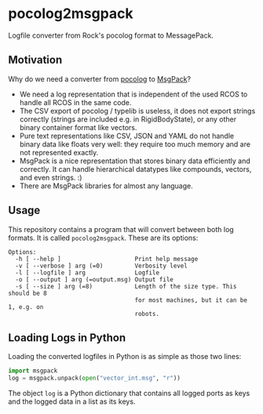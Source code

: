 # pocolog2msgpack

Logfile converter from Rock's pocolog format to MessagePack.

## Motivation

Why do we need a converter from
[pocolog](https://github.com/rock-core/tools-pocolog) to
[MsgPack](http://msgpack.org)?

* We need a log representation that is independent of the used RCOS to
  handle all RCOS in the same code.
* The CSV export of pocolog / typelib is useless, it does not export
  strings correctly (strings are included e.g. in RigidBodyState), or any
  other binary container format like vectors.
* Pure text representations like CSV, JSON and YAML do not handle binary
  data like floats very well: they require too much memory and are not
  represented exactly.
* MsgPack is a nice representation that stores binary data efficiently and
  correctly. It can handle hierarchical datatypes like compounds, vectors,
  and even strings. :)
* There are MsgPack libraries for almost any language.

## Usage

This repository contains a program that will convert between both log
formats. It is called `pocolog2msgpack`. These are its options:

```
Options:
  -h [ --help ]                     Print help message
  -v [ --verbose ] arg (=0)         Verbosity level
  -l [ --logfile ] arg              Logfile
  -o [ --output ] arg (=output.msg) Output file
  -s [ --size ] arg (=8)            Length of the size type. This should be 8 
                                    for most machines, but it can be 1, e.g. on
                                    robots.
```

## Loading Logs in Python

Loading the converted logfiles in Python is as simple as those two lines:

```python
import msgpack
log = msgpack.unpack(open("vector_int.msg", "r"))
```

The object `log` is a Python dictionary that contains all logged ports
as keys and the logged data in a list as its keys.
